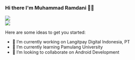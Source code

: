 ### Hi there I'm Muhammad Ramdani 💁🏻

<a href="https://github.com/anuraghazra/github-readme-stats">
  <img align="center" src="https://github-readme-stats.vercel.app/api?username=diigel&theme=react&show_icons=true" />
</a>

<br>

<a href="https://github.com/anuraghazra/github-readme-stats">
  <img align="center" src="https://github-readme-stats.vercel.app/api/top-langs/?username=diigel&layout=compact&theme=react" />
</a>


Here are some ideas to get you started:

- 🔭 I’m currently working on Langitpay Digital Indonesia, PT
- 🌱 I’m currently learning Pamulang University
- 👯 I’m looking to collaborate on Android Development


